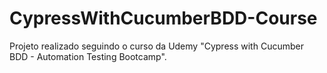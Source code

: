 # CypressWithCucumberBDD-Course

Projeto realizado seguindo o curso da Udemy "Cypress with Cucumber BDD - Automation Testing Bootcamp".